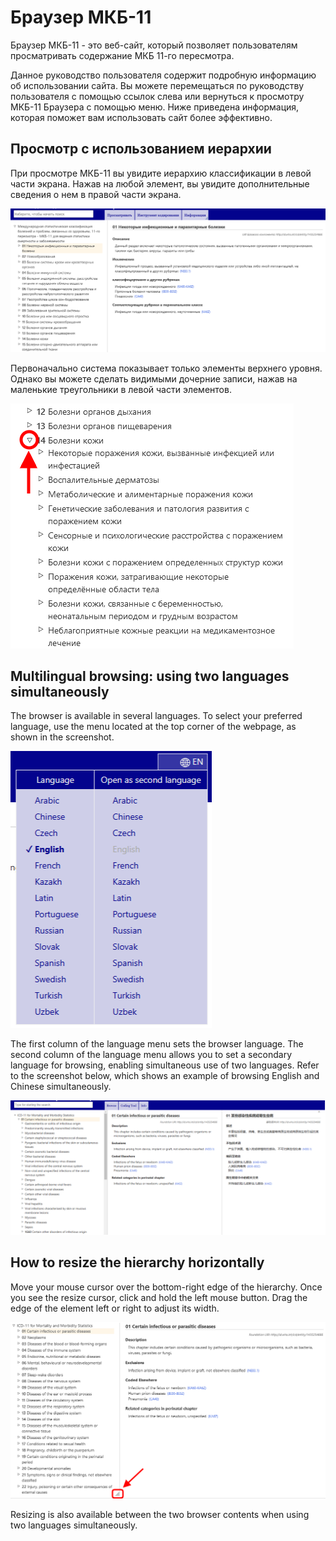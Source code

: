 ﻿# Браузер МКБ-11

Браузер МКБ-11 - это веб-сайт, который позволяет пользователям просматривать содержание МКБ 11-го пересмотра.

Данное руководство пользователя содержит подробную информацию об использовании сайта. Вы можете перемещаться по руководству пользователя с помощью ссылок слева или вернуться к просмотру МКБ-11 Браузера с помощью меню. Ниже приведена информация, которая поможет вам использовать сайт более эффективно. 


## Просмотр с использованием иерархии

При просмотре МКБ-11 вы увидите иерархию классификации в левой части экрана. Нажав на любой элемент, вы увидите дополнительные сведения о нем в правой части экрана.

![screenshot of the hierarchy and entity displayed](img/hierarchy.png "Hierarchy and entity displayed")

Первоначально система показывает только элементы верхнего уровня. Однако вы можете сделать видимыми дочерние записи, нажав на маленькие треугольники в левой части элементов. 

![screenshot of the hierarchy expanded](img/hierarchy-expanded.png "Hierarchy expanded")


## Multilingual browsing: using two languages simultaneously

The browser is available in several languages. To select your preferred language, use the menu located at the top corner of the webpage, as shown in the screenshot.

![screenshot of the multilingual menu](img/multilingual.png "Multilingual menu")

The first column of the language menu sets the browser language. The second column of the language menu allows you to set a secondary language for browsing, enabling simultaneous use of two languages. Refer to the screenshot below, which shows an example of browsing English and Chinese simultaneously.

![screenshot of browsing two languages simultaneously](img/browser-second-language.png "Browsing two languages simultaneously")


## How to resize the hierarchy horizontally

Move your mouse cursor over the bottom-right edge of the hierarchy. Once you see the resize cursor, click and hold the left mouse button. Drag the edge of the element left or right to adjust its width. 

![screenshot of how to resize](img/browser-resize.png "Browser resize")

Resizing is also available between the two browser contents when using two languages simultaneously.